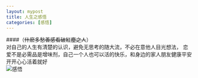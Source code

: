 ```yaml
---
layout: mypost
title: 人生之感悟
categories: [感悟]
---
```


####（~~什麽多愁善感看破紅塵之人~~）  
对自己的人生有清楚的认识，避免无思考的随大流，不必在意他人目光想法，
恋爱不是必需品是增味剂，自己一个人也可以活的快乐，和身边的家人朋友健康平安开开心心活着就好  
![感悟](01.jpg)
